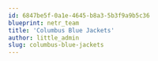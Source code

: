 ```yaml
---
id: 6847be5f-0a1e-4645-b8a3-5b3f9a9b5c36
blueprint: netr_team
title: 'Columbus Blue Jackets'
author: little_admin
slug: columbus-blue-jackets
---
```

